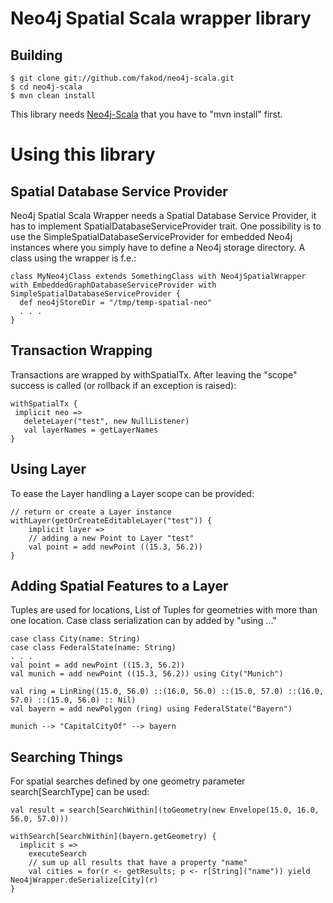 Neo4j Spatial Scala wrapper library
=======================

Building
--------

    $ git clone git://github.com/fakod/neo4j-scala.git
    $ cd neo4j-scala
    $ mvn clean install

This library needs [Neo4j-Scala](http://github.com/FaKod/neo4j-scala) that you have to "mvn install" first.

Using this library
==================

Spatial Database Service Provider
------------------------------
Neo4j Spatial Scala Wrapper needs a Spatial Database Service Provider, it has to implement SpatialDatabaseServiceProvider trait.
One possibility is to use the SimpleSpatialDatabaseServiceProvider for embedded Neo4j instances where you simply have to define a Neo4j storage directory. A class using the wrapper is f.e.:

    class MyNeo4jClass extends SomethingClass with Neo4jSpatialWrapper with EmbeddedGraphDatabaseServiceProvider with SimpleSpatialDatabaseServiceProvider {
      def neo4jStoreDir = "/tmp/temp-spatial-neo"
      . . .
    }


Transaction Wrapping
--------------------
Transactions are wrapped by withSpatialTx. After leaving the "scope" success is called (or rollback if an exception is raised):

    withSpatialTx {
     implicit neo =>
       deleteLayer("test", new NullListener)
       val layerNames = getLayerNames
    }


Using Layer
-----------
To ease the Layer handling a Layer scope can be provided:

	// return or create a Layer instance
    withLayer(getOrCreateEditableLayer("test")) {
	    implicit layer =>
	    // adding a new Point to Layer "test"
	    val point = add newPoint ((15.3, 56.2))
	}


Adding Spatial Features to a Layer
---------------------------------
Tuples are used for locations, List of Tuples for geometries with more than one location. 
Case class serialization can by added by "using ..."

    case class City(name: String) 
    case class FederalState(name: String)
    . . .
    val point = add newPoint ((15.3, 56.2))
    val munich = add newPoint ((15.3, 56.2)) using City("Munich")

    val ring = LinRing((15.0, 56.0) ::(16.0, 56.0) ::(15.0, 57.0) ::(16.0, 57.0) ::(15.0, 56.0) :: Nil)
	val bayern = add newPolygon (ring) using FederalState("Bayern")
	
	munich --> "CapitalCityOf" --> bayern
	
	
Searching Things
----------------
For spatial searches defined by one geometry parameter search[SearchType] can be used:

    val result = search[SearchWithin](toGeometry(new Envelope(15.0, 16.0, 56.0, 57.0)))

    withSearch[SearchWithin](bayern.getGeometry) {
	  implicit s =>
	    executeSearch
	    // sum up all results that have a property "name"
	    val cities = for(r <- getResults; p <- r[String]("name")) yield Neo4jWrapper.deSerialize[City](r)
	}


